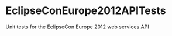 EclipseConEurope2012APITests
============================

Unit tests for the EclipseCon Europe 2012 web services API